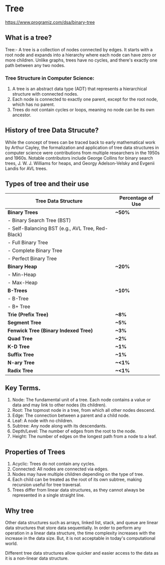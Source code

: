 


# Tree

https://www.programiz.com/dsa/binary-tree


 ## What is a tree?
Tree:-  A tree is a collection of nodes connected by edges. It starts with a root node and expands into a hierarchy where each node can have zero or more children. Unlike graphs, trees have no cycles, and there's exactly one path between any two nodes.

### Tree Structure in Computer Science: 
1. A tree is an abstract data type (ADT) that represents a hierarchical structure with connected nodes.
2. Each node is connected to exactly one parent, except for the root node, which has no parent.
3. Trees do not contain cycles or loops, meaning no node can be its own ancestor.



## History of tree Data Strucute?
While the concept of trees can be traced back to early mathematical work by Arthur Cayley, the formalization and application of tree data structures in computer science were contributions from multiple researchers in the 1950s and 1960s. Notable contributors include George Collins for binary search trees, J. W. J. Williams for heaps, and Georgy Adelson-Velsky and Evgenii Landis for AVL trees.



## Types of tree and their use

| **Tree Data Structure**                            | **Percentage of Use** |
|----------------------------------------------------|-----------------------|
| **Binary Trees**                                   | **~50%**              |
| - Binary Search Tree (BST)                         |                       |
|   - Self-Balancing BST (e.g., AVL Tree, Red-Black) |                       |
| - Full Binary Tree                                 |                       |
| - Complete Binary Tree                             |                       |
| - Perfect Binary Tree                              |                       |
| **Binary Heap**                                    | **~20%**              |
| - Min-Heap                                         |                       |
| - Max-Heap                                         |                       |
| **B-Trees**                                        | **~10%**              |
| - B-Tree                                           |                       |
| - B+ Tree                                          |                       |
| **Trie (Prefix Tree)**                             | **~8%**               |
| **Segment Tree**                                   | **~5%**               |
| **Fenwick Tree (Binary Indexed Tree)**             | **~3%**               |
| **Quad Tree**                                      | **~2%**               |
| **K-D Tree**                                       | **~1%**               |
| **Suffix Tree**                                    | **~1%**               |
| **N-ary Tree**                                     | **~<1%**              |
| **Radix Tree**                                     | **~<1%**              |

















## Key Terms.

1. Node: The fundamental unit of a tree. Each node contains a value or data and may link to other nodes (its children).
2. Root: The topmost node in a tree, from which all other nodes descend.
3. Edge: The connection between a parent and a child node.
4. Leaf: A node with no children.
5. Subtree: Any node along with its descendants.
6. Depth/Level: The number of edges from the root to the node.
7. Height: The number of edges on the longest path from a node to a leaf.

## Properties of Trees

1. Acyclic: Trees do not contain any cycles.
2. Connected: All nodes are connected via edges.
3. Nodes may have multiple children depending on the type of tree.
4. Each child can be treated as the root of its own subtree, making recursion useful for tree traversal.
5. Trees differ from linear data structures, as they cannot always be represented in a single straight line.


## Why tree

Other data structures such as arrays, linked list, stack, and queue are linear data structures that store data sequentially. In order to perform any operation in a linear data structure, the time complexity increases with the increase in the data size. But, it is not acceptable in today's computational world.

Different tree data structures allow quicker and easier access to the data as it is a non-linear data structure.























